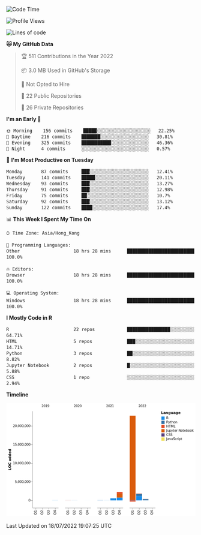 

<!--**wt12318/wt12318** is a ✨ _special_ ✨ repository because its `README.md` (this file) appears on your GitHub profile.-->

<!--START_SECTION:waka-->
![Code Time](http://img.shields.io/badge/Code%20Time-439%20hrs%2052%20mins-blue)

![Profile Views](http://img.shields.io/badge/Profile%20Views-0-blue)

![Lines of code](https://img.shields.io/badge/From%20Hello%20World%20I%27ve%20Written-27%20Million%20lines%20of%20code-blue)

**🐱 My GitHub Data** 

> 🏆 511 Contributions in the Year 2022
 > 
> 📦 3.0 MB Used in GitHub's Storage 
 > 
> 🚫 Not Opted to Hire
 > 
> 📜 22 Public Repositories 
 > 
> 🔑 26 Private Repositories  
 > 
**I'm an Early 🐤** 

```text
🌞 Morning    156 commits    █████░░░░░░░░░░░░░░░░░░░░   22.25% 
🌆 Daytime    216 commits    ███████░░░░░░░░░░░░░░░░░░   30.81% 
🌃 Evening    325 commits    ███████████░░░░░░░░░░░░░░   46.36% 
🌙 Night      4 commits      ░░░░░░░░░░░░░░░░░░░░░░░░░   0.57%

```
📅 **I'm Most Productive on Tuesday** 

```text
Monday       87 commits     ███░░░░░░░░░░░░░░░░░░░░░░   12.41% 
Tuesday      141 commits    █████░░░░░░░░░░░░░░░░░░░░   20.11% 
Wednesday    93 commits     ███░░░░░░░░░░░░░░░░░░░░░░   13.27% 
Thursday     91 commits     ███░░░░░░░░░░░░░░░░░░░░░░   12.98% 
Friday       75 commits     ██░░░░░░░░░░░░░░░░░░░░░░░   10.7% 
Saturday     92 commits     ███░░░░░░░░░░░░░░░░░░░░░░   13.12% 
Sunday       122 commits    ████░░░░░░░░░░░░░░░░░░░░░   17.4%

```


📊 **This Week I Spent My Time On** 

```text
⌚︎ Time Zone: Asia/Hong_Kong

💬 Programming Languages: 
Other                    18 hrs 28 mins      █████████████████████████   100.0%

🔥 Editors: 
Browser                  18 hrs 28 mins      █████████████████████████   100.0%

💻 Operating System: 
Windows                  18 hrs 28 mins      █████████████████████████   100.0%

```

**I Mostly Code in R** 

```text
R                        22 repos            ████████████████░░░░░░░░░   64.71% 
HTML                     5 repos             ███░░░░░░░░░░░░░░░░░░░░░░   14.71% 
Python                   3 repos             ██░░░░░░░░░░░░░░░░░░░░░░░   8.82% 
Jupyter Notebook         2 repos             █░░░░░░░░░░░░░░░░░░░░░░░░   5.88% 
CSS                      1 repo              ░░░░░░░░░░░░░░░░░░░░░░░░░   2.94%

```


**Timeline**

![Chart not found](https://raw.githubusercontent.com/wt12318/wt12318/main/charts/bar_graph.png) 


 Last Updated on 18/07/2022 19:07:25 UTC
<!--END_SECTION:waka-->


